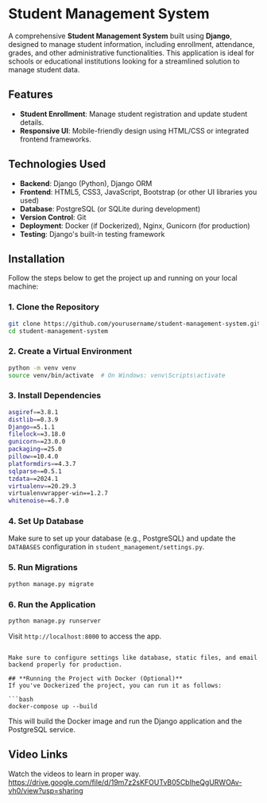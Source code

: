 

# **Student Management System**

A comprehensive **Student Management System** built using **Django**, designed to manage student information, including enrollment, attendance, grades, and other administrative functionalities. This application is ideal for schools or educational institutions looking for a streamlined solution to manage student data.

## **Features**
- **Student Enrollment**: Manage student registration and update student details.
- **Responsive UI**: Mobile-friendly design using HTML/CSS or integrated frontend frameworks.

## **Technologies Used**
- **Backend**: Django (Python), Django ORM
- **Frontend**: HTML5, CSS3, JavaScript, Bootstrap (or other UI libraries you used)
- **Database**: PostgreSQL (or SQLite during development)
- **Version Control**: Git
- **Deployment**: Docker (if Dockerized), Nginx, Gunicorn (for production)
- **Testing**: Django's built-in testing framework


## **Installation**
Follow the steps below to get the project up and running on your local machine:

### **1. Clone the Repository**
```bash
git clone https://github.com/yourusername/student-management-system.git
cd student-management-system
```

### **2. Create a Virtual Environment**
```bash
python -m venv venv
source venv/bin/activate  # On Windows: venv\Scripts\activate
```

### **3. Install Dependencies**
```bash
asgiref==3.8.1
distlib==0.3.9     
Django==5.1.1
filelock==3.18.0
gunicorn==23.0.0
packaging==25.0
pillow==10.4.0
platformdirs==4.3.7
sqlparse==0.5.1
tzdata==2024.1
virtualenv==20.29.3
virtualenvwrapper-win==1.2.7
whitenoise==6.7.0
```

### **4. Set Up Database**
Make sure to set up your database (e.g., PostgreSQL) and update the `DATABASES` configuration in `student_management/settings.py`.

### **5. Run Migrations**
```bash
python manage.py migrate
```

### **6. Run the Application**
```bash
python manage.py runserver
```
Visit `http://localhost:8000` to access the app.

```

Make sure to configure settings like database, static files, and email backend properly for production.

## **Running the Project with Docker (Optional)**
If you've Dockerized the project, you can run it as follows:

```bash
docker-compose up --build
```
This will build the Docker image and run the Django application and the PostgreSQL service.

## **Video Links**
Watch the videos to learn in proper way.
https://drive.google.com/file/d/19m7z2sKFOUTvB05CbIheQgURWOAv-vh0/view?usp=sharing






